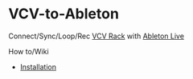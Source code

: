 # VCV-to-Ableton

Connect/Sync/Loop/Rec [VCV Rack](https://vcvrack.com/) with [Ableton Live](https://www.ableton.com/en/live/)

How to/Wiki
* [Installation](https://github.com/ismaildalgatov/VCV-to-Ableton/wiki/Installation)
